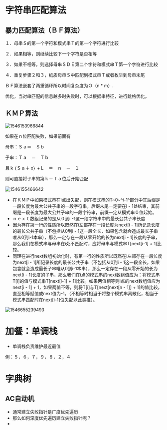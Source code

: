 # 字符串匹配算法

## 暴力匹配算法（ＢＦ算法）

１．母串Ｓ的第一个字符和模式串Ｔ的第一个字符进行比较

２．如果相等，则继续比较下一个字符是否相等

３．如果不相等，则选择母串ＳＤＥ第二个字符和模式串Ｔ第一个字符进行比较

４．重复步骤２和３，纸质母串Ｓ中匹配到模式串Ｔ或者枚举到母串末尾

ＢＦ算法嵌套了两重循环所以时间复杂度为Ｏ（n * m）.

优化，当对串匹配的信息越多时失败时，可以根据串特征，进行跳格优化。

## ＫＭＰ算法

![1546153966844](/tmp/1546153966844.png)

如果在ｎ位匹配失败，如果前面有

母串：Ｓａ＝　Ｓｂ

子串：Ｔａ　＝　Ｔｂ

且ｋ｛Ｓａ＋ x｝ +Ｌ　＝　ｎ　－　１

则可直接将子串的第ｋ－Ｔａ位后开始匹配

![1546155466642](/tmp/1546155466642.png)　	

* 在ＫＭＰ中如果模式串在i点出失配，则在模式串的T~0~^i-1^部分中其后缀是一段长度为最大公共子串的一段字符串，后缀末尾一定要在i - 1处结束，其前缀是一段长度为最大公共子串的一段字符串，前缀一定从模式串０位起始。
* ｎｅｘｔ数组记录的是从０到i  -1这一段字符串中的最长公共子串长度
* 因为存在第一行的性质所以既然在i左部存在一段长度为next[i - 1]所记录长度的最长公共子串（不包括从0到i - 1这一段全长，如果包含就会造成最长子串唯从0到i-1本串），那么一定存在一段从零开始的长为next[i - 1]长度的子串，那么我们在模式串与母串在i处不匹配时，应将母串与模式串T[next[i-1] + 1]比较。
* 同理在进行next数组初始化时，有第一行的性质所以既然在i左部存在一段长度为next[i - 1]所记录长度的最长公共子串（不包括从0到i - 1这一段全长，如果包含就会造成最长子串唯从0到i-1本串），那么一定存在一段从零开始的长为next[i - 1]长度的子串，那么我们在i点的模式串的next数组值应为：将模式串T[i]的值与模式串T[next[i-1] + 1]比较。如果两值相等则i点的next数组值应为next[i  - 1] + 1，如果两值不等，则将T[i]与T[next[next[n - 1]] + 1]的值比较，直至相等赋值或next值为-1。（不相等时相当于将整个模式串离散化，相当于模式串匹配时在next[i-1]位失配以此类推）。

![1546655239493](/tmp/1546655239493.png)

# 加餐：单调栈

* 单调栈负责维护最近最值

例：５，６，７，９，８，２，４

# 字典树

## AC自动机

* 通常建立失败指针是广度优先遍历
* 那么如何深度优先遍历建立失败指针呢？
* 

